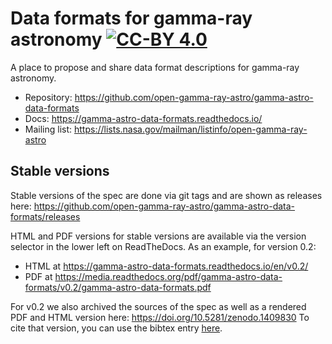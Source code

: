 # Data formats for gamma-ray astronomy [![CC-BY 4.0](https://licensebuttons.net/l/by/4.0/88x31.png)](https://creativecommons.org/licenses/by/4.0/)

A place to propose and share data format descriptions for gamma-ray astronomy.

* Repository: https://github.com/open-gamma-ray-astro/gamma-astro-data-formats
* Docs: https://gamma-astro-data-formats.readthedocs.io/
* Mailing list: https://lists.nasa.gov/mailman/listinfo/open-gamma-ray-astro

## Stable versions

Stable versions of the spec are done via git tags and are shown as releases here:
https://github.com/open-gamma-ray-astro/gamma-astro-data-formats/releases

HTML and PDF versions for stable versions are available via the version selector
in the lower left on ReadTheDocs. As an example, for version 0.2:

- HTML at https://gamma-astro-data-formats.readthedocs.io/en/v0.2/
- PDF at https://media.readthedocs.org/pdf/gamma-astro-data-formats/v0.2/gamma-astro-data-formats.pdf

For v0.2 we also archived the sources of the spec as well as a rendered PDF and HTML version here:
https://doi.org/10.5281/zenodo.1409830 
To cite that version, you can use the bibtex entry [here](https://zenodo.org/record/1409831/export/hx#.W5EBLNgzY_U).
